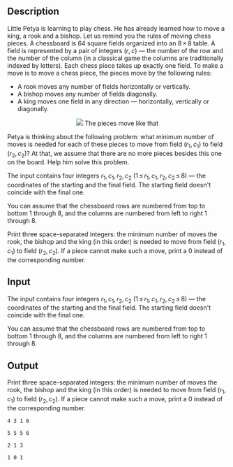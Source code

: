 ## Description

<div><p>Little Petya is learning to play chess. He has already learned how to move a king, a rook and a bishop. Let us remind you the rules of moving chess pieces. A chessboard is 64 square fields organized into an <span class="tex-span">8 × 8</span> table. A field is represented by a pair of integers <span class="tex-span">(<i>r</i>, <i>c</i>)</span> — the number of the row and the number of the column (in a classical game the columns are traditionally indexed by letters). Each chess piece takes up exactly one field. To make a move is to move a chess piece, the pieces move by the following rules:</p><ul> <li> A rook moves any number of fields horizontally or vertically. </li><li> A bishop moves any number of fields diagonally. </li><li> A king moves one field in any direction — horizontally, vertically or diagonally. </li></ul><center> <img class="tex-graphics" src="file://x8PFFUPA.png" style="max-width: 100.0%;max-height: 100.0%;">   <span class="tex-font-size-small">The pieces move like that</span> </center><p>Petya is thinking about the following problem: what minimum number of moves is needed for each of these pieces to move from field <span class="tex-span">(<i>r</i><sub class="lower-index">1</sub>, <i>c</i><sub class="lower-index">1</sub>)</span> to field <span class="tex-span">(<i>r</i><sub class="lower-index">2</sub>, <i>c</i><sub class="lower-index">2</sub>)</span>? At that, we assume that there are no more pieces besides this one on the board. Help him solve this problem.</p></div><div class="input-specification"><p>The input contains four integers <span class="tex-span"><i>r</i><sub class="lower-index">1</sub>, <i>c</i><sub class="lower-index">1</sub>, <i>r</i><sub class="lower-index">2</sub>, <i>c</i><sub class="lower-index">2</sub></span> (<span class="tex-span">1 ≤ <i>r</i><sub class="lower-index">1</sub>, <i>c</i><sub class="lower-index">1</sub>, <i>r</i><sub class="lower-index">2</sub>, <i>c</i><sub class="lower-index">2</sub> ≤ 8</span>) — the coordinates of the starting and the final field. The starting field doesn't coincide with the final one.</p><p>You can assume that the chessboard rows are numbered from top to bottom 1 through 8, and the columns are numbered from left to right 1 through 8.</p></div><div class="output-specification"><p>Print three space-separated integers: the minimum number of moves the rook, the bishop and the king (in this order) is needed to move from field <span class="tex-span">(<i>r</i><sub class="lower-index">1</sub>, <i>c</i><sub class="lower-index">1</sub>)</span> to field <span class="tex-span">(<i>r</i><sub class="lower-index">2</sub>, <i>c</i><sub class="lower-index">2</sub>)</span>. If a piece cannot make such a move, print a 0 instead of the corresponding number.</p></div>

## Input

<p>The input contains four integers <span class="tex-span"><i>r</i><sub class="lower-index">1</sub>, <i>c</i><sub class="lower-index">1</sub>, <i>r</i><sub class="lower-index">2</sub>, <i>c</i><sub class="lower-index">2</sub></span> (<span class="tex-span">1 ≤ <i>r</i><sub class="lower-index">1</sub>, <i>c</i><sub class="lower-index">1</sub>, <i>r</i><sub class="lower-index">2</sub>, <i>c</i><sub class="lower-index">2</sub> ≤ 8</span>) — the coordinates of the starting and the final field. The starting field doesn't coincide with the final one.</p><p>You can assume that the chessboard rows are numbered from top to bottom 1 through 8, and the columns are numbered from left to right 1 through 8.</p>

## Output

<p>Print three space-separated integers: the minimum number of moves the rook, the bishop and the king (in this order) is needed to move from field <span class="tex-span">(<i>r</i><sub class="lower-index">1</sub>, <i>c</i><sub class="lower-index">1</sub>)</span> to field <span class="tex-span">(<i>r</i><sub class="lower-index">2</sub>, <i>c</i><sub class="lower-index">2</sub>)</span>. If a piece cannot make such a move, print a 0 instead of the corresponding number.</p>





```input1
4 3 1 6

```




```input2
5 5 5 6

```




```output1
2 1 3

```




```output2
1 0 1

```


